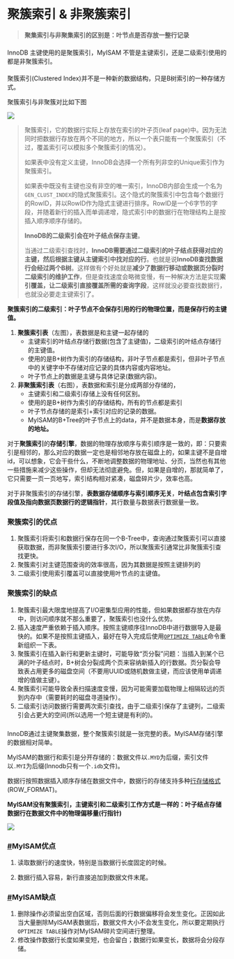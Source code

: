 # 聚簇索引 & 非聚簇索引

> **聚集索引与非聚集索引的区别是：叶节点是否存放一整行记录**

#### # 

InnoDB 主键使用的是聚簇索引，MyISAM 不管是主键索引，还是二级索引使用的都是非聚簇索引。

#### #

聚簇索引(Clustered Index)并不是一种新的数据结构，只是B树索引的一种存储方式。

聚簇索引与非聚簇对比如下图

![](https://upload-images.jianshu.io/upload_images/3190591-fdd992e6ec02ef06.png?imageMogr2/auto-orient/strip|imageView2/2/w/662/format/webp)

> 聚簇索引，它的数据行实际上存放在索引的叶子页(leaf page)中。因为无法同时把数据行存放在两个不同的地方，所以一个表只能有一个聚簇索引（不过，覆盖索引可以模拟多个聚簇索引的情况）。
>
> 如果表中没有定义主键，InnoDB会选择一个所有列非空的Unique索引作为聚簇索引。
>
> 如果表中既没有主键也没有非空的唯一索引，InnoDB内部会生成一个名为`GEN_CLUST_INDEX`的隐式聚簇索引。这个隐式的聚簇索引中包含每个数据行的RowID，并以RowID作为隐式主键进行排序。RowID是一个6字节的字段，并随着新行的插入而单调递增，隐式索引中的数据行在物理结构上是按插入顺序顺序存储的。
>
> **InnoDB的二级索引会在叶子结点保存主键**。
>
> 当通过二级索引查找时，**InnoDB需要通过二级索引的叶子结点获得对应的主键，然后根据主键从主键索引中找对应的行**。也就是说**InnoDB查找数据行会经过两个B树**。这样做有个好处就是**减少了数据行移动或数据页分裂时二级索引的维护工作**，但是查找速度会略微变慢，有一种解决方法是实现**索引覆盖，让二级索引直接覆盖所需的查询字段**，这样就没必要查找数据行，也就没必要走主键索引了。

**聚簇索引的二级索引：叶子节点不会保存引用的行的物理位置，而是保存行的主键值。**

1. **聚簇索引表**（左图），表数据是和主键一起存储的
   - 主键索引的叶结点存储行数据(包含了主键值)，二级索引的叶结点存储行的主键值。
   - 使用的是B+树作为索引的存储结构，非叶子节点都是索引，但非叶子节点中的关键字中不存储对应记录的具体内容或内容地址。
   - 叶子节点上的数据是主键与具体记录(数据内容)。
2. **非聚簇索引表**（右图），表数据和索引是分成两部分存储的，
   - 主键索引和二级索引存储上没有任何区别。
   - 使用的是B+树作为索引的存储结构，所有的节点都是索引
   - 叶子节点存储的是索引+索引对应的记录的数据。
   - MyISAM的B+Tree的叶子节点上的data，并不是数据本身，而是**数据存放的地址。**



对于**聚簇索引**的**存储引擎**，数据的物理存放顺序与索引顺序是一致的，即：只要索引是相邻的，那么对应的数据一定也是相邻地存放在磁盘上的，如果主键不是自增id，可以想象，它会干些什么，不断地调整数据的物理地址、分页，当然也有其他一些措施来减少这些操作，但却无法彻底避免。但，如果是自增的，那就简单了，它只需要一页一页地写，索引结构相对紧凑，磁盘碎片少，效率也高。

对于非聚簇索引的存储引擎，**表数据存储顺序与索引顺序无关**，**叶结点包含索引字段值及指向数据页数据行的逻辑指针**，其行数量与数据表行数据量一致。



#### #

### 聚簇索引的优点

1. 聚簇索引将索引和数据行保存在同一个B-Tree中，查询通过聚簇索引可以直接获取数据，而非聚簇索引要进行多次I/O，所以聚簇索引通常比非聚簇索引查找更快。
2. 聚簇索引对主键范围查询的效率很高，因为其数据是按照主键排列的
3. 二级索引使用索引覆盖可以直接使用叶节点的主键值。



### 聚簇索引的缺点

1. 聚簇索引最大限度地提高了I/O密集型应用的性能，但如果数据都存放在内存中，则访问顺序就不那么重要了，聚簇索引也没什么优势。
2. 插入速度严重依赖于插入顺序。按照主键顺序往InnoDB中进行数据导入是最快的。如果不是按照主键插入，最好在导入完成后使用[`OPTIMIZE TABLE`](https://dev.mysql.com/doc/refman/5.7/en/optimize-table.html)命令重新组织一下表。
3. 聚簇索引在插入新行和更新主键时，可能导致“页分裂”问题：当插入到某个已满的叶子结点时，B+树会分裂成两个页来容纳新插入的行数据。页分裂会导致表占用更多的磁盘空间（不要用UUID或随机数做主键，而应该使用单调递增的值做主键）。
4. 聚簇索引可能导致全表扫描速度变慢，因为可能需要加载物理上相隔较远的页到内存中（需要耗时的磁盘寻道操作）。
5. 二级索引访问数据行需要两次索引查找，由于二级索引保存了主键列，二级索引会占更大的空间(所以选用一个短主键是有利的)。



### #

InnoDB通过主键聚集数据，整个聚簇索引就是一张完整的表。MyISAM存储引擎的数据相对简单。

MyISAM的数据行和索引是分开存储的：数据文件以`.MYD`为后缀，索引文件以`.MYI`为后缀(Innodb只有一个`.idb`文件)。

数据行按照数据插入顺序存储在数据文件中，数据行的存储支持多种[行存储格式](https://dev.mysql.com/doc/refman/5.7/en/myisam-table-formats.html)(ROW_FORMAT)。

**MyISAM没有聚簇索引，主键索引和二级索引工作方式是一样的：叶子结点存储数据行在数据文件中的物理偏移量(行指针)**

![](http://tva1.sinaimg.cn/large/bda5cd74gy1frp7htdkc2j20fn0cxabx.jpg)

### [#](https://blog.hufeifei.cn/2018/05/27/DB/MySQL性能优化[理论篇]-聚簇索引和非聚簇索引,InnoDB和MyISAM/#myisam-you-dian)MyISAM优点

1. 读取数据行的速度快，特别是当数据行长度固定的时候。

2. 数据行插入容易，新行直接追加到数据文件末尾。

   

### [#](https://blog.hufeifei.cn/2018/05/27/DB/MySQL性能优化[理论篇]-聚簇索引和非聚簇索引,InnoDB和MyISAM/#myisam-que-dian)MyISAM缺点

1. 删除操作必须留出空白区域，否则后面的行数据偏移将会发生变化。正因如此当大量删除MyISAM表数据后，数据文件大小不会发生变化，所以要定期执行`OPTIMIZE TABLE`操作对MyISAM碎片空间进行整理。
2. 修改操作数据行长度如果变短，也会留白；数据行如果变长，数据将会分段存储。
